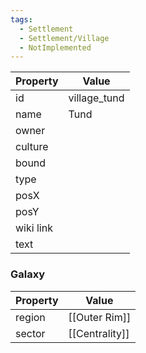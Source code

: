 ```yaml
---
tags:
  - Settlement
  - Settlement/Village
  - NotImplemented
---
```


| Property  | Value        |
| --------- | ------------ |
| id        | village_tund |
| name      | Tund         |
| owner     |              |
| culture   |              |
| bound     |              |
| type      |              |
| posX      |              |
| posY      |              |
| wiki link |              |
| text      |              |

### Galaxy
| Property | Value          |
| -------- | -------------- |
| region   | [[Outer Rim]]  |
| sector   | [[Centrality]] |
